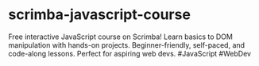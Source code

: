 # scrimba-javascript-course
Free interactive JavaScript course on Scrimba! Learn basics to DOM manipulation with hands-on projects. Beginner-friendly, self-paced, and code-along lessons. Perfect for aspiring web devs. #JavaScript #WebDev
